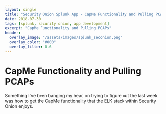 ```yaml
---
layout: single
title: "Security Onion Splunk App - CapMe Functionality and Pulling PCAPs"
date: 2018-07-30
tags: [splunk, security onion, app development]
excerpt: "CapMe Functionality and Pulling PCAPs"
header:
  overlay_image: "/assets/images/splunk_seconion.png"
  overlay_color: "#000"
  overlay_filter: 0.6
---
```


# CapMe Functionality and Pulling PCAPs

Something I've been banging my head on trying to figure out the last week was how to get the CapMe functionality that the ELK stack within Security Onion enjoys.

